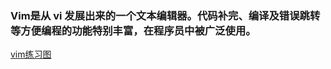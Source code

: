 ### Vim是从 vi 发展出来的一个文本编辑器。代码补完、编译及错误跳转等方便编程的功能特别丰富，在程序员中被广泛使用。

[vim练习图](http://www.runoob.com/wp-content/uploads/2015/10/vi-vim-cheat-sheet-sch.gif)